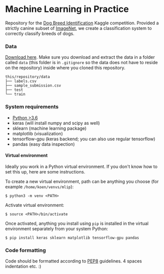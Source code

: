 Machine Learning in Practice
============================

Repository for the [Dog Breed
Identification](http://www.kaggle.com/c/dog-breed-identification) Kaggle
competition. Provided a strictly canine subset of
[ImageNet](https://www.kaggle.com/c/imagenet-object-detection-challenge), we
create a classification system to correctly classify breeds of dogs.

### Data
[Download here](https://www.kaggle.com/c/dog-breed-identification/data). Make
sure you download and extract the data in a folder called `data` (this folder
is in `.gitignore` so the data does not have to reside on the repository)
inside where you cloned this repository.

    this/repository/data
    ├── labels.csv
    ├── sample_submission.csv
    ├── test
    └── train

### System requirements
- [Python >3.6](https://www.python.org/downloads/release/python-364/)
- keras (will install numpy and scipy as well)
- sklearn (machine learning package)
- matplotlib (visualization)
- tensorflow-gpu (keras backend; you can also use regular tensorflow)
- pandas (easy data inspection)

#### Virtual environment
Ideally you work in a Python virtual environment. If you don't know how to set
this up, here are some instructions.

To create a new virtual environment, path can be anything you choose (for
example `/home/koen/venvs/mlip`):

    $ python3 -m venv <PATH>

Activate virtual environment:

    $ source <PATH>/bin/activate

Once activated, anything you install using `pip` is installed in the virtual
environment separately from your system Python:

    $ pip install keras sklearn matplotlib tensorflow-gpu pandas

### Code formatting
Code should be formatted according to
[PEP8](https://www.python.org/dev/peps/pep-0008/) guidelines. 4 spaces
indentation etc. :)
